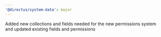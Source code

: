 ```yaml
---
'@directus/system-data': major
---
```


Added new collections and fields needed for the new permissions system and updated existing fields and permissions

